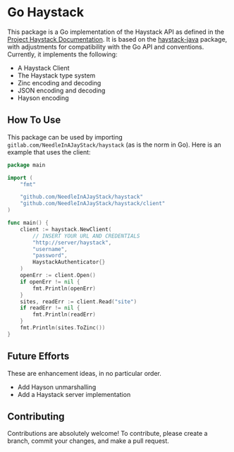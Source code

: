 # Go Haystack

This package is a Go implementation of the Haystack API as defined in the
[Project Haystack Documentation](https://project-haystack.org/doc). It is based on the
[haystack-java](https://github.com/skyfoundry/haystack-java) package, with adjustments for compatibility with the Go
API and conventions. Currently, it implements the following:

- A Haystack Client
- The Haystack type system
- Zinc encoding and decoding
- JSON encoding and decoding
- Hayson encoding

## How To Use
This package can be used by importing `gitlab.com/NeedleInAJayStack/haystack` (as is the norm in Go). Here is an
example that uses the client:

```go
package main

import (
	"fmt"

	"github.com/NeedleInAJayStack/haystack"
	"github.com/NeedleInAJayStack/haystack/client"
)

func main() {
	client := haystack.NewClient(
		// INSERT YOUR URL AND CREDENTIALS
		"http://server/haystack",
		"username",
		"password",
		HaystackAuthenticator{}
	)
	openErr := client.Open()
	if openErr != nil {
		fmt.Println(openErr)
	}
	sites, readErr := client.Read("site")
	if readErr != nil {
		fmt.Println(readErr)
	}
	fmt.Println(sites.ToZinc())
}
```

## Future Efforts
These are enhancement ideas, in no particular order.

- Add Hayson unmarshalling
- Add a Haystack server implementation

## Contributing
Contributions are absolutely welcome! To contribute, please create a branch, commit your changes, and make a pull request.
